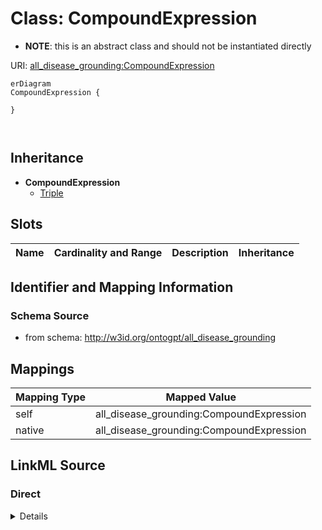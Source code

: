 

# Class: CompoundExpression


* __NOTE__: this is an abstract class and should not be instantiated directly


URI: [all_disease_grounding:CompoundExpression](all_disease_grounding:CompoundExpression)



```mermaid
erDiagram
CompoundExpression {

}



```




## Inheritance
* **CompoundExpression**
    * [Triple](Triple.md)



## Slots

| Name | Cardinality and Range | Description | Inheritance |
| ---  | --- | --- | --- |









## Identifier and Mapping Information







### Schema Source


* from schema: http://w3id.org/ontogpt/all_disease_grounding




## Mappings

| Mapping Type | Mapped Value |
| ---  | ---  |
| self | all_disease_grounding:CompoundExpression |
| native | all_disease_grounding:CompoundExpression |







## LinkML Source

<!-- TODO: investigate https://stackoverflow.com/questions/37606292/how-to-create-tabbed-code-blocks-in-mkdocs-or-sphinx -->

### Direct

<details>
```yaml
name: CompoundExpression
from_schema: http://w3id.org/ontogpt/all_disease_grounding
abstract: true

```
</details>

### Induced

<details>
```yaml
name: CompoundExpression
from_schema: http://w3id.org/ontogpt/all_disease_grounding
abstract: true

```
</details>